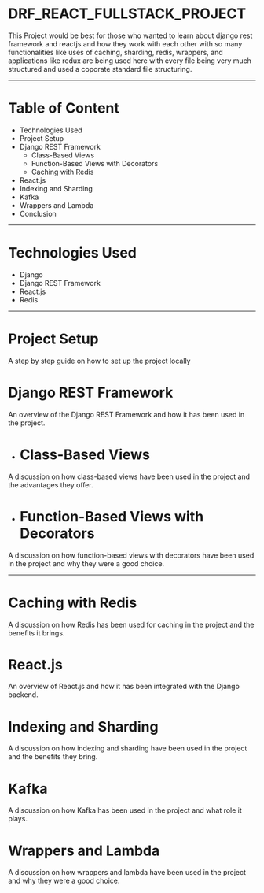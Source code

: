 
# DRF_REACT_FULLSTACK_PROJECT

This Project would be best for those who wanted to learn about django rest framework and reactjs and how they work with each other with so many functionalities like uses of caching, sharding, redis, wrappers, and applications like redux are being used here with every file being very much  structured and used a coporate standard file structuring.

---------------------------------------

# Table of Content

- Technologies Used
- Project Setup
- Django REST Framework
    - Class-Based Views
    - Function-Based Views with Decorators
    - Caching with Redis
- React.js
- Indexing and Sharding
- Kafka
- Wrappers and Lambda
- Conclusion

--------------------------------------------

# Technologies Used
- Django
- Django REST Framework
- React.js
- Redis

-------------------------------------------------

# Project Setup
A step by step guide on how to set up the project locally

# Django REST Framework
An overview of the Django REST Framework and how it has been used in the project.

-  # Class-Based Views
A discussion on how class-based views have been used in the project and the advantages they offer.

- # Function-Based Views with Decorators
A discussion on how function-based views with decorators have been used in the project and why they were a good choice.

--------------------------------------------------
# Caching with Redis
A discussion on how Redis has been used for caching in the project and the benefits it brings.

# React.js
An overview of React.js and how it has been integrated with the Django backend.

# Indexing and Sharding
A discussion on how indexing and sharding have been used in the project and the benefits they bring.

# Kafka
A discussion on how Kafka has been used in the project and what role it plays.

# Wrappers and Lambda
A discussion on how wrappers and lambda have been used in the project and why they were a good choice.
